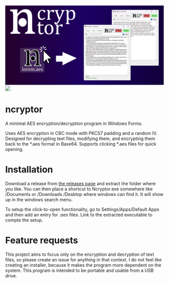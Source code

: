 ![](/banner.png)
![](/demo.gif)

# ncryptor
A minimal AES encryption/decryption program in Windows Forms. 

Uses AES encryption in CBC mode with PKCS7 padding and a random IV. Designed for decrypting text files, modifying them, and encrypting them back to the *.aes format in Base64. Supports clicking *.aes files for quick opening.

# Installation

Download a release from [the releases page](https://github.com/arceryz/ncryptor/releases) and extract the folder where you like.
You can then place a shortcut to Ncryptor.exe somewhere like /Documents or /Downloads /Desktop where windows can find it.
It will show up in the windows search menu.

To setup the click-to-open functionality, go to Settings/Apps/Default Apps and then add an entry for *.aes* files. Link to the extracted
executable to compte the setup.

# Feature requests

This project aims to focus only on the encryption and decryption of text files, so please create an issue for anything in that context.
I do not feel like creating an installer, because it makes the program more dependent on the system. This program is intended to be portable and usable from a USB drive.